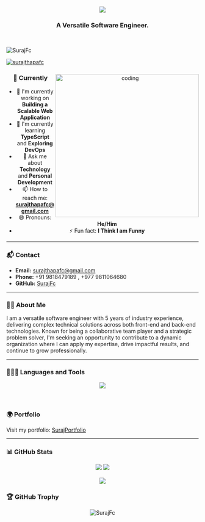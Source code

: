 <h1 align="center">
  <img src="https://readme-typing-svg.herokuapp.com/?font=Righteous&size=35&center=true&vCenter=true&width=500&height=70&duration=4000&lines=Hello+There!+👋;+This+is+Suraj+Thapa!" />
</h1>
<h3 align="center">A Versatile Software Engineer.</h3><br/>

<p align="left">
  <img src="https://komarev.com/ghpvc/?username=SurajFc&label=Profile%20views&color=0e75b6&style=flat" alt="SurajFc" />
</p>

<p align="left">
  <a href="https://twitter.com/surajthapafc" target="blank">
    <img src="https://img.shields.io/twitter/follow/surajthapafc?logo=twitter&style=for-the-badge" alt="surajthapafc" />
  </a>
</p>

<div align="center">
  <img align="right" alt="coding" width="375" src="https://i.pinimg.com/originals/81/17/8b/81178b47a8598f0c81c4799f2cdd4057.gif"/>
  
  ### 🚀 Currently
  - 🔭 I'm currently working on **Building a Scalable Web Application**
  - 🌱 I'm currently learning **TypeScript** and **Exploring DevOps**
  - 💬 Ask me about **Technology** and **Personal Development**
  - 📫 How to reach me: **surajthapafc@gmail.com**
  - 😄 Pronouns: **He/Him**
  - ⚡ Fun fact: **I Think I am Funny**
</div>

---

### 📬 Contact
- **Email:** surajthapafc@gmail.com  
- **Phone:** +91 9818479189 , +977 9811064680  
- **GitHub:** [SurajFc](https://github.com/SurajFc)

---

### 👨‍💻 About Me
I am a versatile software engineer with 5 years of industry experience, delivering complex technical solutions across both front-end and back-end technologies. Known for being a collaborative team player and a strategic problem solver, I'm seeking an opportunity to contribute to a dynamic organization where I can apply my expertise, drive impactful results, and continue to grow professionally.

---

### 👨🏽‍💻 Languages and Tools
<div align="center">
  <img src="https://skillicons.dev/icons?i=html,css,scss,bootstrap,tailwind,javascript,typescript,react,redux,figma,git,nodejs,express,firebase,nextjs,jquery,docker,postgresql,redis,prisma,mongodb,mysql,graphql,aws,python,django,nestjs,linux" />
</div><br/><br/>

### 🌍 Portfolio
Visit my portfolio: [SurajPortfolio](https://surajfc.github.io/surajPortfolio/)

---

### 📊 GitHub Stats
<p align="center">
  <img src="https://github-readme-stats.vercel.app/api?username=SurajFc&theme=swift&hide_border=false&include_all_commits=true&count_private=true" />
  <img src="https://github-readme-streak-stats.herokuapp.com/?user=SurajFc&theme=swift&hide_border=false" /><br/><br/>
  <img src="https://github-readme-stats.vercel.app/api/top-langs/?username=SurajFc&theme=swift&hide_border=false&layout=compact&langs_count=10" />
</p>

### 🏆 GitHub Trophy
<p align="center">
  <img src="https://github-profile-trophy.vercel.app/?username=SurajFc&theme=onestar&margin-w=10&row=1&no-bg=true&no-frame=true" alt="SurajFc" />
</p>